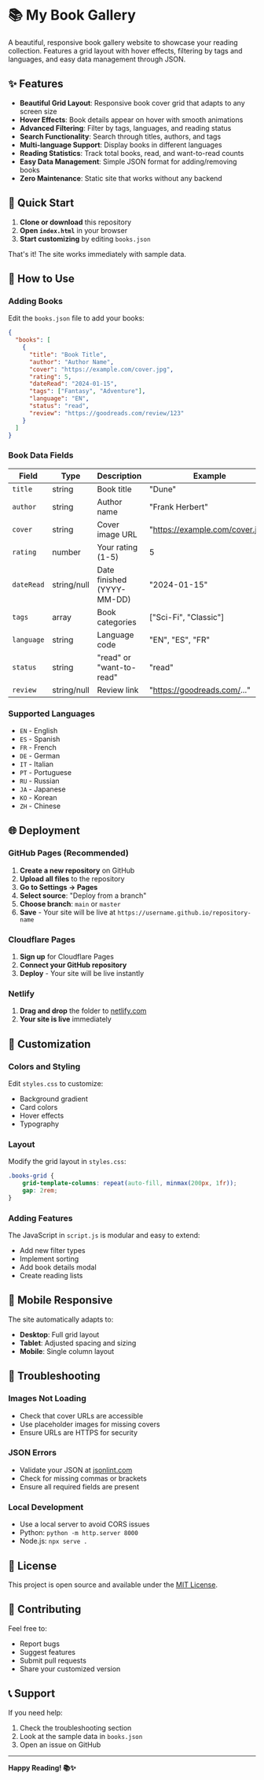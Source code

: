 # 📚 My Book Gallery

A beautiful, responsive book gallery website to showcase your reading collection. Features a grid layout with hover effects, filtering by tags and languages, and easy data management through JSON.

## ✨ Features

- **Beautiful Grid Layout**: Responsive book cover grid that adapts to any screen size
- **Hover Effects**: Book details appear on hover with smooth animations
- **Advanced Filtering**: Filter by tags, languages, and reading status
- **Search Functionality**: Search through titles, authors, and tags
- **Multi-language Support**: Display books in different languages
- **Reading Statistics**: Track total books, read, and want-to-read counts
- **Easy Data Management**: Simple JSON format for adding/removing books
- **Zero Maintenance**: Static site that works without any backend

## 🚀 Quick Start

1. **Clone or download** this repository
2. **Open `index.html`** in your browser
3. **Start customizing** by editing `books.json`

That's it! The site works immediately with sample data.

## 📖 How to Use

### Adding Books

Edit the `books.json` file to add your books:

```json
{
  "books": [
    {
      "title": "Book Title",
      "author": "Author Name",
      "cover": "https://example.com/cover.jpg",
      "rating": 5,
      "dateRead": "2024-01-15",
      "tags": ["Fantasy", "Adventure"],
      "language": "EN",
      "status": "read",
      "review": "https://goodreads.com/review/123"
    }
  ]
}
```

### Book Data Fields

| Field | Type | Description | Example |
|-------|------|-------------|---------|
| `title` | string | Book title | "Dune" |
| `author` | string | Author name | "Frank Herbert" |
| `cover` | string | Cover image URL | "https://example.com/cover.jpg" |
| `rating` | number | Your rating (1-5) | 5 |
| `dateRead` | string/null | Date finished (YYYY-MM-DD) | "2024-01-15" |
| `tags` | array | Book categories | ["Sci-Fi", "Classic"] |
| `language` | string | Language code | "EN", "ES", "FR" |
| `status` | string | "read" or "want-to-read" | "read" |
| `review` | string/null | Review link | "https://goodreads.com/..." |

### Supported Languages

- `EN` - English
- `ES` - Spanish  
- `FR` - French
- `DE` - German
- `IT` - Italian
- `PT` - Portuguese
- `RU` - Russian
- `JA` - Japanese
- `KO` - Korean
- `ZH` - Chinese

## 🌐 Deployment

### GitHub Pages (Recommended)

1. **Create a new repository** on GitHub
2. **Upload all files** to the repository
3. **Go to Settings → Pages**
4. **Select source**: "Deploy from a branch"
5. **Choose branch**: `main` or `master`
6. **Save** - Your site will be live at `https://username.github.io/repository-name`

### Cloudflare Pages

1. **Sign up** for Cloudflare Pages
2. **Connect your GitHub repository**
3. **Deploy** - Your site will be live instantly

### Netlify

1. **Drag and drop** the folder to [netlify.com](https://netlify.com)
2. **Your site is live** immediately

## 🎨 Customization

### Colors and Styling

Edit `styles.css` to customize:
- Background gradient
- Card colors
- Hover effects
- Typography

### Layout

Modify the grid layout in `styles.css`:
```css
.books-grid {
    grid-template-columns: repeat(auto-fill, minmax(200px, 1fr));
    gap: 2rem;
}
```

### Adding Features

The JavaScript in `script.js` is modular and easy to extend:
- Add new filter types
- Implement sorting
- Add book details modal
- Create reading lists

## 📱 Mobile Responsive

The site automatically adapts to:
- **Desktop**: Full grid layout
- **Tablet**: Adjusted spacing and sizing
- **Mobile**: Single column layout

## 🔧 Troubleshooting

### Images Not Loading
- Check that cover URLs are accessible
- Use placeholder images for missing covers
- Ensure URLs are HTTPS for security

### JSON Errors
- Validate your JSON at [jsonlint.com](https://jsonlint.com)
- Check for missing commas or brackets
- Ensure all required fields are present

### Local Development
- Use a local server to avoid CORS issues
- Python: `python -m http.server 8000`
- Node.js: `npx serve .`

## 📄 License

This project is open source and available under the [MIT License](LICENSE).

## 🤝 Contributing

Feel free to:
- Report bugs
- Suggest features
- Submit pull requests
- Share your customized version

## 📞 Support

If you need help:
1. Check the troubleshooting section
2. Look at the sample data in `books.json`
3. Open an issue on GitHub

---

**Happy Reading! 📚✨** 